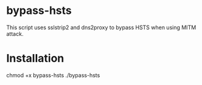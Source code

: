 # bypass-hsts

This script uses sslstrip2 and dns2proxy to bypass HSTS when using MITM attack.

# Installation

chmod +x bypass-hsts
./bypass-hsts
